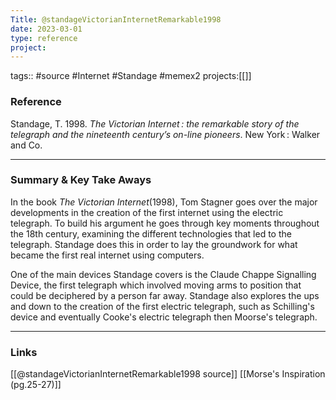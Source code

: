 ```yaml
---
Title: @standageVictorianInternetRemarkable1998
date: 2023-03-01
type: reference
project:
---
```


tags:: #source #Internet #Standage #memex2
projects:[[]]

### Reference 
Standage, T. 1998. _The Victorian Internet : the remarkable story of the telegraph and the nineteenth centuryʼs on-line pioneers_. New York : Walker and Co.

---

### Summary & Key Take Aways

In the book _The Victorian Internet_(1998), Tom Stagner goes over the major developments in the creation of the first internet using the electric telegraph. To build his argument he goes through key moments throughout the 18th century, examining the different technologies that led to the telegraph. Standage does this in order to lay the groundwork for what became the first real internet using computers. 

One of the main devices Standage covers is the Claude Chappe Signalling Device, the first telegraph which involved moving arms to position that could be deciphered by a person far away. Standage also explores the ups and down to the creation of the first electric telegraph, such as Schilling's device and eventually Cooke's electric telegraph then Moorse's telegraph.

--- 

### Links
[[@standageVictorianInternetRemarkable1998 source]]
[[Morse's Inspiration (pg.25-27)]]
